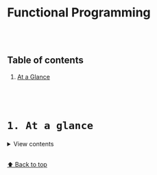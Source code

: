[✔]: ../../../../assets/images/checkbox-small-blue.png

# Functional Programming

<br /><br />

## Table of contents

1. [At a Glance](#1-at-a-glance)

<br /><br />

# `1. At a glance`

<details>
<summary>View contents</summary>

## ![✔] 1.1 What is functional programming?

- `a programming paradigm`
- `a code style`
- `a mindset`
- `a sexy, buzz-wordy trend`

## ![✔] 1.2 Why functional JavaScript?

- `object-oriented JS gets tricky(prototypes? this?!?)`
- `safer, easier to debug/maintain`
- `established community`

## ![✔] 1.3 Do everything with functions

input &#8594; output

### Non functional / imperative programming:

```js
var name = “Anjana”;
var greeting = “Hi, I’m ”;
console.log(greeting + name);

> “Hi, I’m Anjana”
```

### functional:

```js
function greet(name) {
  return “Hi, I’m ” + name;
}
greet(“Anjana”);

> “Hi, I’m Anjana”
```

## ![✔] 1.4 Avoid side effects

- use `pure` functions

### Not pure:

```js
var name = 'Foyez'
function greet() {
  console.log("Hi, I'm " + name)
}
```

### Pure:

```js
function greet(name) {
  return "Hi, I'm " + name
}
```

## ![✔] 1.5 Use higher-order functions

- `functions can be inputs/outputs`

```js
function makeAdjectifier(adjective) {
  return function (string) {
    return adjective + “ ” + string;
  };
}

var coolifier = makeAdjectifier(“cool”);
coolifier(“conference”);

> “cool conference”
```

## ![✔] 1.6 Don't iterate

- `use map, reduce, filter`

## ![✔] 1.7 Avoid mutability

- `use immutable data`

### Mutation (bad!):

```js
var rooms = [“H1”, “H2”, “H3”];
rooms[2] = “H4”;

// rooms => ["H1", "H2", "H4"]
```

### No mutation (good!):

```js
var rooms = [“H1”, “H2”, “H3”];
var newRooms = rooms.map(function (rm) {
  if (rm === “H3”) {
    return “H4”;
  }  else {
    return rm;
  }
});

// newRooms => ["H1", "H2", "H4"]
// rooms => ["H1", "H2", "H3"]
```

## ![✔] 1.8 Persistent data structures for efficient immutability

- `libraries`: Mori, Immutable.js

## ![✔] 1.9 FP libraries for JS

- Mori (http://swannodette.github.io/mori)
- Immutable.js (https://facebook.github.io/immutable-js/)
- Underscore (http://underscorejs.org)
- Lodash (https://lodash.com)
- Ramda (http://ramdajs.com)

## ![✔] 1.10 Useful links

- [Curry and Function Composition](https://medium.com/javascript-scene/curry-and-function-composition-2c208d774983)
- [An introduction to functional programming](https://codewords.recurse.com/issues/one/an-introduction-to-functional-programming)
- [Functional Programming in Javascript: How and Why](https://blog.bitsrc.io/functional-programming-in-javascript-how-and-why-94e7a97343b)
- [Functional JavaScript: Function Composition For Every Day Use](https://hackernoon.com/javascript-functional-composition-for-every-day-use-22421ef65a10)
- [An introduction to functional programming in JavaScript](https://opensource.com/article/17/6/functional-javascript)

</details>

<br>[⬆ Back to top](#table-of-contents)
